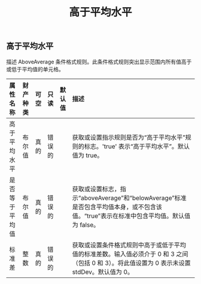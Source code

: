 ﻿---
title: 高于平均水平
second_title: Aspose.Cells Cloud Documen
type: docs
url: /zh/specification/model/aboveaverage/
description: Aspose.Cells 云模型规格：高于平均水平。轻松处理 Excel 和其他电子表格文档，具有打开、生成、编辑、拆分、合并、比较和转换等功能
kwords: Excel, Office, 电子表格, Cloud REST API, AboveAverage
weight: 50
---
## **高于平均水平**

描述 AboveAverage 条件格式规则。此条件格式规则突出显示范围内所有值高于或低于平均值的单元格。

|属性名称|财产种类|可空|只读|默认值|描述|
|:- |:- |:- |:- |:- |:- |
|高于平均水平|布尔值|真的|错误的||获取或设置指示规则是否为“高于平均水平”规则的标志。'true' 表示“高于平均水平”。默认值为 true。|
|是否等于平均值|布尔值|真的|错误的||获取或设置标志，指示“aboveAverage”和“belowAverage”标准是否包含平均值本身，或不包含该值。“true”表示在标准中包含平均值。默认值为 false。|
|标准差|整数|真的|错误的||获取或设置条件格式规则中高于或低于平均值的标准差数。输入值必须介于 0 和 3 之间（包括 0 和 3）。将此值设置为 0 表示未设置 stdDev。默认值为 0。|

